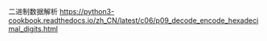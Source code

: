 二进制数据解析
https://python3-cookbook.readthedocs.io/zh_CN/latest/c06/p09_decode_encode_hexadecimal_digits.html
